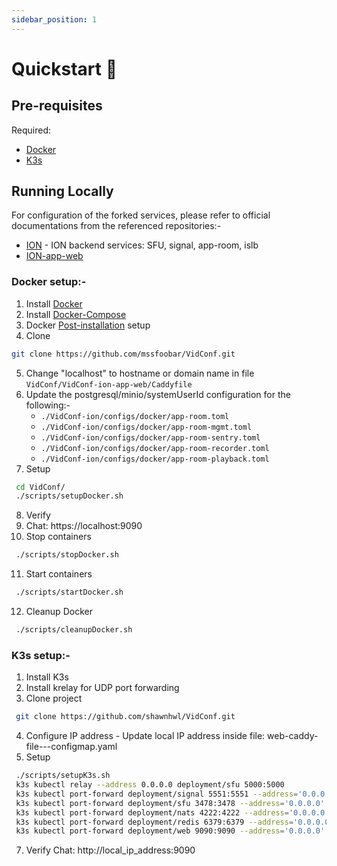 ```yaml
---
sidebar_position: 1
---
```


# Quickstart 🚀

## Pre-requisites

Required:

-   [Docker](https://www.docker.com/)
-   [K3s](https://k3s.io/)

## Running Locally

For configuration of the forked services, please refer to official documentations from the referenced repositories:-

-   [ION](https://github.com/ionorg/ion) - ION backend services: SFU, signal, app-room, islb
-   [ION-app-web](https://github.com/ionorg/ion-app-web)

### Docker setup:-

1. Install [Docker](https://docs.docker.com/desktop/install/ubuntu/)
2. Install [Docker-Compose](https://docs.docker.com/compose/install/linux/)
3. Docker [Post-installation](https://docs.docker.com/engine/install/linux-postinstall/) setup
4. Clone
```bash
git clone https://github.com/mssfoobar/VidConf.git 
```
5. Change "localhost" to hostname or domain name in file `VidConf/VidConf-ion-app-web/Caddyfile`
6. Update the postgresql/minio/systemUserId configuration for the following:-
    -   `./VidConf-ion/configs/docker/app-room.toml`
    -   `./VidConf-ion/configs/docker/app-room-mgmt.toml`
    -   `./VidConf-ion/configs/docker/app-room-sentry.toml`
    -   `./VidConf-ion/configs/docker/app-room-recorder.toml`
    -   `./VidConf-ion/configs/docker/app-room-playback.toml`
7. Setup
```bash
 cd VidConf/ 
 ./scripts/setupDocker.sh
``` 
8. Verify
9. Chat: https://localhost:9090
10. Stop containers
```bash
 ./scripts/stopDocker.sh
``` 
11. Start containers
```bash
 ./scripts/startDocker.sh
``` 
12. Cleanup Docker
```bash
 ./scripts/cleanupDocker.sh
``` 

### K3s setup:-

1. Install K3s
2. Install krelay for UDP port forwarding
3. Clone project
```bash
 git clone https://github.com/shawnhwl/VidConf.git
``` 
4. Configure IP address - Update local IP address inside file: web-caddy-file---configmap.yaml
6. Setup
```bash
 ./scripts/setupK3s.sh 
 k3s kubectl relay --address 0.0.0.0 deployment/sfu 5000:5000 
 k3s kubectl port-forward deployment/signal 5551:5551 --address='0.0.0.0' 
 k3s kubectl port-forward deployment/sfu 3478:3478 --address='0.0.0.0' 
 k3s kubectl port-forward deployment/nats 4222:4222 --address='0.0.0.0' 
 k3s kubectl port-forward deployment/redis 6379:6379 --address='0.0.0.0' 
 k3s kubectl port-forward deployment/web 9090:9090 --address='0.0.0.0' 
```
7. Verify Chat: http://local_ip_address:9090